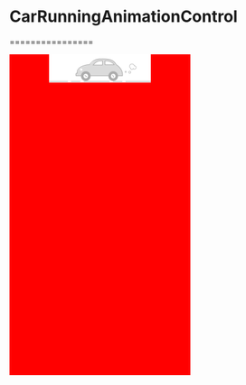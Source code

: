 # CarRunningAnimationControl
================
<div style="width:320px;height:568px;text-align:center;background:red">
<img width="180px;" height="50px;" src="https://github.com/heavensword/CarRunningAnimationControl/blob/master/demo.gif" alt="Demo"></img>
</div>

